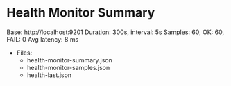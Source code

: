 # Health Monitor Summary

Base: http://localhost:9201
Duration: 300s, interval: 5s
Samples: 60, OK: 60, FAIL: 0
Avg latency: 8 ms

- Files:
  - health-monitor-summary.json
  - health-monitor-samples.json
  - health-last.json